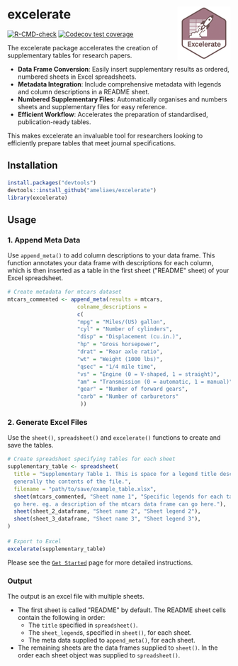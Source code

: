 # excelerate <a href="https://ameliaes.github.io/excelerate/"><img src="man/figures/logo.png" align="right" height="120" alt="excelerate website" /></a>

<!-- badges: start -->
  [![R-CMD-check](https://github.com/AmeliaES/excelerate/actions/workflows/R-CMD-check.yaml/badge.svg)](https://github.com/AmeliaES/excelerate/actions/workflows/R-CMD-check.yaml) [![Codecov test coverage](https://codecov.io/gh/AmeliaES/excelerate/graph/badge.svg)](https://app.codecov.io/gh/AmeliaES/excelerate)
  
<!-- badges: end -->

The excelerate package accelerates the creation of supplementary tables for research papers.

- **Data Frame Conversion**: Easily insert supplementary results as ordered, numbered sheets in Excel spreadsheets.
- **Metadata Integration**: Include comprehensive metadata with legends and column descriptions in a README sheet.
- **Numbered Supplementary Files**: Automatically organises and numbers sheets and supplementary files for easy reference.
- **Efficient Workflow**: Accelerates the preparation of standardised, publication-ready tables.

This makes excelerate an invaluable tool for researchers looking to efficiently prepare tables that meet journal specifications.

## Installation

``` r
install.packages("devtools")
devtools::install_github("ameliaes/excelerate")
library(excelerate)
```

## Usage

### 1. Append Meta Data

Use `append_meta()` to add column descriptions to your data frame. This function annotates your data frame with descriptions for each column, which is then inserted as a table in the first sheet ("README" sheet) of your Excel spreadsheet.

``` r
# Create metadata for mtcars dataset
mtcars_commented <- append_meta(results = mtcars,
                      colname_descriptions =
                      c(
                      "mpg" = "Miles/(US) gallon",
                      "cyl" = "Number of cylinders",
                      "disp" = "Displacement (cu.in.)",
                      "hp" = "Gross horsepower",
                      "drat" = "Rear axle ratio",
                      "wt" = "Weight (1000 lbs)",
                      "qsec" = "1/4 mile time",
                      "vs" = "Engine (0 = V-shaped, 1 = straight)",
                      "am" = "Transmission (0 = automatic, 1 = manual)",
                      "gear" = "Number of forward gears",
                      "carb" = "Number of carburetors"
                       ))
```

### 2. Generate Excel Files

Use the `sheet()`, `spreadsheet()` and `excelerate()` functions to create and save the tables.

``` r
# Create spreadsheet specifying tables for each sheet
supplementary_table <- spreadsheet(
  title = "Supplementary Table 1. This is space for a legend title describing
  generally the contents of the file.",
  filename = "path/to/save/example_table.xlsx",
  sheet(mtcars_commented, "Sheet name 1", "Specific legends for each table can 
  go here. eg. a description of the mtcars data frame can go here."),
  sheet(sheet_2_dataframe, "Sheet name 2", "Sheet legend 2"),
  sheet(sheet_3_dataframe, "Sheet name 3", "Sheet legend 3"),
)

# Export to Excel
excelerate(supplementary_table)
```

Please see the [`Get Started`](https://ameliaes.github.io/excelerate/articles/excelerate.html) page for more detailed instructions.

### Output

The output is an excel file with multiple sheets. 

- The first sheet is called "README" by default.
  The README sheet cells contain the following in order:
  - The `title` specified in `spreadsheet()`.
  - The `sheet_legend`s, specified in `sheet()`, for each sheet.
  - The meta data supplied to `append_meta()`, for each sheet.
- The remaining sheets are the data frames supplied to `sheet()`. In the order each sheet object was supplied to `spreadsheet()`.
